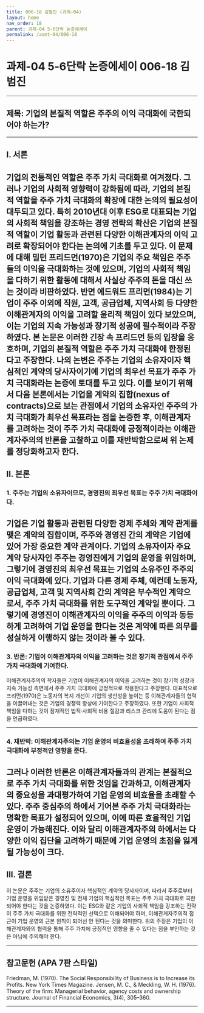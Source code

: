 ```yaml
---
title: 006-18 김범진 (과제-04)
layout: home
nav_order: 18
parent: 과제-04 5-6단락 논증에세이
permalink: /asmt-04/006-18
---
```


# 과제-04 5-6단락 논증에세이 006-18 김범진 

---

## 제목: 기업의 본질적 역할은 주주의 이익 극대화에 국한되어야 하는가?

---

## I. 서론

기업의 전통적인 역할은 주주 가치 극대화로 여겨졌다. 그러나 기업의 사회적 영향력이 강화됨에 따라, 기업의 본질적 역할을 주주 가치 극대화의 확장에 대한 논의의 필요성이 대두되고 있다. 특히 2010년대 이후 ESG로 대표되는 기업의 사회적 책임을 강조하는 경영 전략의 확산은 기업의 본질적 역할이 기업 활동과 관련된 다양한 이해관계자의 이익 고려로 확장되어야 한다는 논의에 기초를 두고 있다. 이 문제에 대해 밀턴 프리드먼(1970)은 기업의 주요 책임은 주주들의 이익을 극대화하는 것에 있으며, 기업의 사회적 책임을 다하기 위한 활동에 대해서 사실상 주주의 돈을 대신 쓰는 것이라 비판하였다. 반면 에드워드 프리먼(1984)는 기업이 주주 이외에 직원, 고객, 공급업체, 지역사회 등 다양한 이해관계자의 이익을 고려할 윤리적 책임이 있다 보았으며, 이는 기업의 지속 가능성과 장기적 성공에 필수적이라 주장하였다. 본 논문은 이러한 긴장 속 프리드먼 등의 입장을 옹호하며, 기업의 본질적 역할은 주주 가치 극대화에 한정된다고 주장한다. 나의 논변은 주주는 기업의 소유자이자 핵심적인 계약의 당사자이기에 기업의 최우선 목표가 주주 가치 극대화라는 논증에 토대를 두고 있다. 이를 보이기 위해서 다음 본론에서는 기업을 계약의 집합(nexus of contracts)으로 보는 관점에서 기업의 소유자인 주주의 가치 극대화가 최우선 목표라는 점을 논증한 후, 이해관계자를 고려하는 것이 주주 가치 극대화에 긍정적이라는 이해관계자주의의 반론을 고찰하고 이를 재반박함으로써 위 논제를 정당화하고자 한다.  
---

## II. 본론

### 1. 주주는 기업의 소유자이므로, 경영진의 최우선 목표는 주주 가치 극대화이다. 

기업은 기업 활동과 관련된 다양한 경제 주체와 계약 관계를 맺은 계약의 집합이며, 주주와 경영진 간의 계약은 기업에 있어 가장 중요한 계약 관계이다. 기업의 소유자이자 주요 계약 당사자인 주주는 경영진에게 기업의 운영을 위임하며, 그렇기에 경영진의 최우선 목표는 기업의 소유주인 주주의 이익 극대화에 있다. 기업과 다른 경제 주체, 예컨데 노동자, 공급업체, 고객 및 지역사회 간의 계약은 부수적인 계약으로서, 주주 가치 극대화를 위한 도구적인 계약일 뿐이다. 그렇기에 경영진이 이해관계자의 이익을 주주의 이익과 동등하게 고려하여 기업 운영을 한다는 것은 계약에 따른 의무를 성실하게 이행하지 않는 것이라 볼 수 있다. 
---


### 3. 반론: 기업이 이해관계자의 이익을 고려하는 것은 장기적 관점에서 주주 가치 극대화에 기여한다. 

이해관계자주의의 학자들은 기업이 이해관계자의 이익을 고려하는 것이 장기적 성장과 지속 가능성 측면에서 주주 가치 극대화에 긍정적으로 작용한다고 주장한다. 대표적으로 프리먼(1970)은 노동자의 복지 개선이 기업의 생산성을 높이는 등 이해관계자들의 협력을 이끌어내는 것은 기업의 경쟁력 향상에 기여한다고 주장하였다. 또한 기업이 사회적 책임을 다하는 것이 잠재적인 법적·사회적 비용 절감과 리스크 관리에 도움이 된다는 점을 언급하였다. 

---

### 4. 재반박: 이해관계자주의는 기업 운영의 비효율성을 초래하여 주주 가치 극대화에 부정적인 영향을 준다.

그러나 이러한 반론은 이해관계자들과의 관계는 본질적으로 주주 가치 극대화를 위한 것임을 간과하고, 이해관계자의 중요성을 과대평가하여 기업 운영의 비효율을 초래할 수 있다. 주주 중심주의 하에서 기어븐 주주 가치 극대화라는 명확한 목표가 설정되어 있으며, 이에 따른 효율적인 기업 운영이 가능해진다. 이와 달리 이해관계자주의 하에서는 다양한 이익 집단을 고려하기 때문에 기업 운영의 초점을 잃게 될 가능성이 크다. 
---

## III. 결론 

이 논문은 주주는 기업의 소유주이자 핵심적인 계약의 당사자이며, 따라서 주주로부터 기업 운영을 위임받은 경영진 및 전체 기업의 핵심적인 목표는 주주 가치 극대화로 국한되어야 한다는 것을 논증하였다. 이는 ESG와 같은 기업의 사회적 책임을 강조하는 전략이 주주 가치 극대화를 위한 전략적인 선택으로 이해되어야 하며, 이해관게자주의적 접근이 기업 운영의 근본 원칙이 되어선 안 된다는 것을 의미한다. 위의 주장은 기업이 이해관계자와의 협력을 통해 주주 가치에 긍정적인 영향을 줄 수 있다는 점을 부인하는 것은 아님에 주의해야 한다. 

---

## 참고문헌 (APA 7판 스타일)

Friedman, M. (1970). The Social Responsibility of Business is to Increase its Profits. New York Times Magazine.
Jensen, M. C., & Meckling, W. H. (1976). Theory of the firm: Managerial behavior, agency costs and ownership structure. Journal of Financial Economics, 3(4), 305–360.

---
